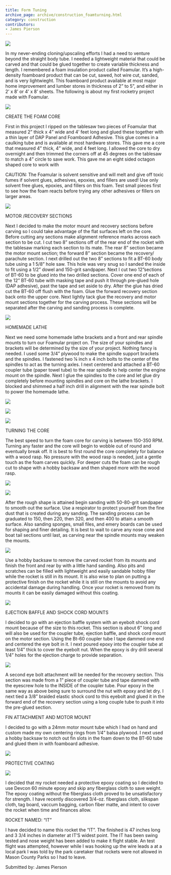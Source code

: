 ```yaml
---
title: Form Tuning
archive_page: archive/construction_foamturning.html
category: construction
contributors:
- James Pierson
---
```

![](/images/foamturning_turnedpart1.jpg)

In my never-ending cloning/upscaling efforts I had a need to venture beyond the straight body tube. I needed a lightweight material that could be carved and that could be glued together to create variable thickness and length. I remembered a foam insulation product called Foamular. It’s a high-density foamboard product that can be cut, sawed, hot wire cut, sanded, and is very lightwieght. This foamboard product available at most major home improvement and lumber stores in thickness of 2” to 5”, and either in 2’ x 8’ or 4’ x 8’ sheets. The following is about my first rocketry project made with Foamular.

![](/images/formturning_turnedpart2.jpg)

CREATE THE FOAM CORE

First in this project I ripped on the tablesaw two pieces of Foamular that measured 2” thick x 4” wide and 4’ feet long and glued these together with a thin layer of DAP Panel and Foamboard Adhesive. This glue comes in a caulking tube and is available at most hardware stores. This gave me a core that measured 4” thick, 4” wide, and 4 feet long. I allowed the core to dry overnight and then trimmed the corners off at 45 degrees on the tablesaw to match a 4” circle to save work. This gave me an eight sided octagon shaped core to work with

CAUTION: The Foamular is solvent sensitive and will melt and give off toxic fumes if solvent glues, adhesives, epoxies, and fillers are used! Use only solvent free glues, epoxies, and fillers on this foam. Test small pieces first to see how the foam reacts before trying any other adhesives or fillers on larger areas.

![](/images/foamturning_coreparts.jpg)

MOTOR /RECOVERY SECTIONS

Next I decided to make the motor mount and recovery sections before carving so I could take advantage of the flat surfaces left on the core. Before cutting any sections make alignment reference marks across each section to be cut. I cut two 8” sections off of the rear end of the rocket with the tablesaw marking each section to its mate. The rear 8” section became the motor mount section; the forward 8” section became the recovery/ parachute section. I next drilled out the two 8” sections to fit a BT-60 body tube using a 1 5/8” hole saw. This hole was very snug so I sanded the inside to fit using a 1/2” dowel and 150-grit sandpaper. Next I cut two 12”sections of BT-60 to be glued into the two drilled sections. Cover one end of each of the 12” BT-60 tube with masking tape and push it through pre-glued hole (DAP adhesive), past the tape and set aside to dry. After the glue has dried cut the BT-60 off flush with the foam. Glue the forward recovery section back onto the upper core. Next lightly tack glue the recovery and motor mount sections together for the carving process. These sections will be separated after the carving and sanding process is complete.

![](/images/foamturning_mmtrecovery.jpg)

HOMEMADE LATHE

Next we need some homemade lathe brackets and a front and rear spindle mounts to turn our Foamular project on. The size of your spindles and brackets will be determined by the size of your project. Nothing fancy is needed. I used some 3/4” plywood to make the spindle support brackets and the spindles. I fastened two ¼ inch x 4 inch bolts to the center of the spindles to act as the turning axles. I next centered and attached a BT-60 coupler tube (paper towel tube) to the rear spindle to help center the engine mount on the spindle. Next I glue the spindles to the core and let glue dry completely before mounting spindles and core on the lathe brackets. I blocked and shimmed a half inch drill in alignment with the rear spindle bolt to power the homemade lathe.

![](/images/foamturning_lathemounts.jpg)

![](/images/foamturning_spindlemounts.jpg)

![](/images/foamturning_drill.jpg)

TURNING THE CORE

The best speed to turn the foam core for carving is between 150-350 RPM. Turning any faster and the core will begin to wobble out of round and eventually break off. It is best to first round the core completely for balance with a wood rasp. No pressure with the wood rasp is needed, just a gentle touch as the foam carves quickly. For deeper cuts the foam can be rough cut to shape with a hobby backsaw and then shaped more with the wood rasp.

![](/images/foamturning_rasp1.jpg)

![](/images/foamturning_rasp2.jpg)

After the rough shape is attained begin sanding with 50-80-grit sandpaper to smooth out the surface. Use a respirator to protect yourself from the fine dust that is created during any sanding. The sanding process can be graduated to 150, then 220, then 320, and then 400 to attain a smooth surface. Also sanding sponges, small files, and emery boards can be used for shaping and finer detailing. It is best to wait to carve any nose cone and boat tail sections until last, as carving near the spindle mounts may weaken the mounts.

![](/images/foamturning_transition.jpg)

Use a hobby backsaw to remove the carved rocket from its mounts and finish the front and rear by with a little hand sanding. Also pits and scratches can be filled with lightweight and easily sandable hobby filler while the rocket is still in its mount. It is also wise to plan on putting a protective finish on the rocket while it is still on the mounts to avoid any accidental damage during handling. Once your rocket is removed from its mounts it can be easily damaged without this coating.

![](/images/foamturning_nosecone.jpg)

EJECTION BAFFLE AND SHOCK CORD MOUNTS

I decided to go with an ejection baffle system with an eyebolt shock cord mount because of the size to this rocket. This section is about 6” long and will also be used for the coupler tube, ejection baffle, and shock cord mount on the motor section. Using the Bt-60 coupler tube I tape dammed one end and centered the eye bolt in it. I next poured epoxy into the coupler tube at least 1/4” thick to cover the eyebolt nut. When the epoxy is dry drill several 1/4” holes for the ejection charge to provide separation.

![](/images/foamturning_baffle.jpg)

A second eye bolt attachment will be needed for the recovery section. This section was made from a 1” piece of coupler tube and tape dammed with the eyescrew hole to the INSIDE of the coupler tube. Pour epoxy in the same way as above being sure to surround the nut with epoxy and let dry. I next tied a 3/8” braided elastic shock cord to this eyebolt and glued it in the forward end of the recovery section using a long couple tube to push it into the pre-glued section.

FIN ATTACHMENT AND MOTOR MOUNT

I decided to go with a 24mm motor mount tube which I had on hand and custom made my own centering rings from 1/4” balsa plywood. I next used a hobby backsaw to notch out fin slots in the foam down to the BT-60 tube and glued them in with foamboard adhesive.

![](/images/foamturning_fins.jpg)

PROTECTIVE COATING

![](/images/foamturning_rocketdone.jpg)

I decided that my rocket needed a protective epoxy coating so I decided to use Devcon 60 minute epoxy and skip any fiberglass cloth to save weight. The epoxy coating without the fiberglass cloth proved to be unsatisfactory for strength. I have recently discovered 3/4-oz. fiberglass cloth, slikspan cloth, tag board, vaccum bagging, carbon fiber matte, and intent to cover the rocket when time and finances allow.

ROCKET NAMED: “IT”

I have decided to name this rocket the “IT”. The finished is 47 inches long and 3 3/4 inches in diameter at IT’S widest point. The IT has been swing tested and nose weight has been added to make it flight stable. An test flight was attempted, however while I was hooking up the wire leads a at a local park I was told by the park caretaker that rockets were not allowed in Mason County Parks so I had to leave.

Submitted by: James Pierson


